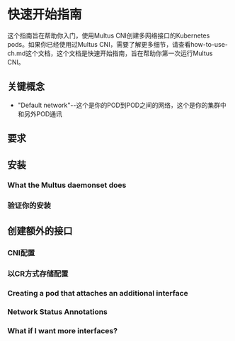 # 快速开始指南

这个指南旨在帮助你入门，使用Multus CNI创建多网络接口的Kubernetes pods。如果你已经使用过Multus CNI，需要了解更多细节，请查看how-to-use-ch.md这个文档，这个文档是快速开始指南，旨在帮助你第一次运行Multus CNI。

## 关键概念

* "Default network"--这个是你的POD到POD之间的网络，这个是你的集群中和另外POD通讯


## 要求


## 安装


### What the Multus daemonset does


### 验证你的安装


## 创建额外的接口


### CNI配置


### 以CR方式存储配置


### Creating a pod that attaches an additional interface


### Network Status Annotations


### What if I want more interfaces?
